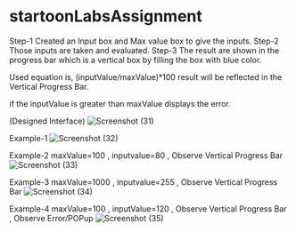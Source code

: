 # startoonLabsAssignment
Step-1
Created an Input box and Max value box to give the inputs.
Step-2
Those inputs are taken and evaluated.
Step-3
The result are shown in the progress bar which is a vertical box by filling the box with blue color.

Used equation is,
(inputValue/maxValue)*100
result will be reflected in the Vertical Progress Bar.

if the inputValue is greater than maxValue displays the error.

(Designed Interface)
![Screenshot (31)](https://user-images.githubusercontent.com/114418446/199419678-6abe7784-58aa-4664-8b91-fcabdfa1d90d.png)

Example-1
![Screenshot (32)](https://user-images.githubusercontent.com/114418446/199420007-cdd4d7a7-d949-4781-bf19-7aa7587716a7.png)

Example-2
maxValue=100 , inputvalue=80 , Observe Vertical Progress Bar
![Screenshot (33)](https://user-images.githubusercontent.com/114418446/199420169-4e867f6b-db09-4356-bf02-41737e9aea87.png)

Example-3
maxValue=1000 , inputvalue=255 , Observe Vertical Progress Bar
![Screenshot (34)](https://user-images.githubusercontent.com/114418446/199420516-a23bb322-da06-4482-a2f9-abfc52f6e182.png)

Example-4
maxValue=100 , inputValue=120 , Observe Vertical Progress Bar , Observe Error/POPup
![Screenshot (35)](https://user-images.githubusercontent.com/114418446/199420838-2656bc76-4bbc-423b-8a52-30eaf6ad1763.png)
